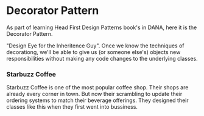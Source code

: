 # Decorator Pattern
As part of learning Head First Design Patterns book's in DANA, here it is the Decorator Pattern.

"Design Eye for the Inheritence Guy".
Once we know the techniques of decorationg, we'll be able to give us (or someone else's) objects new responsibilities without making any code changes to the underlying classes.

### Starbuzz Coffee
Starbuzz Coffee is one of the most popular coffee shop. Their shops are already every corner in town. But now their scrambling  to update their ordering systems to match their beverage offerings. They designed their classes like this when they first went into bussiness.
